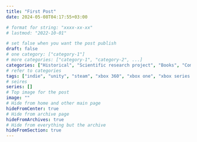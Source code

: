 ```yaml
---
title: "First Post"
date: 2024-05-08T04:17:55+03:00

# format for string: "xxxx-xx-xx"
# lastmod: "2022-10-01"

# set false when you want the post publish
draft: false
# one category: ["category-1"]
# more categories: ["category-1", "category-2", ...]
categories: ["Historical", "Scientific research project", "Books", "Comics", "Movies", "Short film", "TV Series", "Stop motion", "Video games", "Mobile games", "Action", "Adventure", "Cooperative", "Role-playing", "Roguelike", "Roguelike deck-building", "Real-time strategy", "Survival horror", "Shooter", "FPS", "TPS", "Rail shooter", "Light gun shooter", "Simulation", "Stealth", "Fighting", "Platformer", "Puzzle", "Vehicular combat game", "Board games", "Music", "Horror", "Giallo", "Suspense", "Slasher", "Thriller", "Crime", "Detective", "Documentary", "Fantasy", "Dark fantasy", "Sci-fi", "Apocalyptic Fiction", "Post-Apocalyptic Fiction", "Hoax", "Mockumentary", "Found footage", "Analog horror", "Western", "Comedy", "Pornographic parody", "Musical", "Cyberpunk", "Stonepunk", "Sandalpunk", "Middlepunk", "Dungeonpunk", "Plaguepunk", "Swordpunk", "Clockpunk", "Steampunk", "Gaslight Romance", "Boilerpunk", "Mannerpunk", "Teslapunk", "Western steampunk", "Nerfpunk", "Dieselpunk", "Decopunk", "Flapperpunk", "Raygun Gothic", "Atompunk", "Cassete futurism", "Nowpunk", "Biopunk", "Nanopunk", "Postcyberpunk", "Greenpunk", "Cyberprep", "Birchpunk", "Liberpunk", "Salvagepunk", "Dreampunk", "Mythpunk", "Stitchpunk", "Elfpunk", "Manapunk", "Skypunk", "Oceanpunk", "Woodpunk", "Silkpunk", "Witpunk", "Carniepunk", "Splatterpunk", "Tsarpunk", "Gibridpunk", "Multyversepunk"]
# refer to categories
tags: ["indie", "unity", "steam", "xbox 360", "xbox one", "xbox series x/s", "playstation 3", "playstation 4", "playstation 5", "nintendo switch", "wii", "android", "ios", "vr", "metaverse", "crossplay", "roblox", "a24", "capcom", "electronic arts", "konami", "bethesda", "muse software", "id software", "dark horse comics", "netflix", "oxford", "casual", "fixed camera systems", "tank controls", "point-and-click", "geo-social elements", "open world", "companions", "doom clone", "narrative", "roleplay", "grindhouse", "art-house", "body horror", "j-horror", "romanticism", "gothic", "ghost story", "supernatural", "modernism", "expressionism", "bildungsroman", "science fiction", "spec-fic", "weird fiction", "dying earth", "mystic", "uncanny valley", "mythology", "folklore", "urban legend", "foaf", "northern religion", "celtic religion", "kabbalah", "shinto", "voodoo", "hton", "faith", "gnosis", "spiritism", "anthropomorphisme", "pregnancy", "biohazard", "poison", "drugs", "mushrooms", "opium", "green fairy", "ptv", "hypnocil", "meteorite", "madness", "houses of sorrow", "lobotomy", "hospital", "necro fetishism", "necropolis", "militarism", "humanism", "posthumanism", "submarines", "pandemic", "white death", "sand pest", "zombie", "brain", "mummy", "agent orange", "adaptation", "blogger", "stalkers", "cannibals", "condo", "automobile", "gallery", "animals", "bestiary", "werewolf", "vampiry", "yūrei", "ubume", "kaiju", "wendigo", "chainsaw", "goats", "black phil", "headless horseman", "ed & lorraine warren", "pikmans", "candyman", "sherlock holmes", "hannibal lecter", "michael myers", "jason voorhees", "plague doctor", "recurring character", "woman antagonist", "boy", "umbrella corps", "scp", "isolation", "antarctica", "arkhangelsk oblast", "prairie", "metro", "morgue", "wonderland", "crystal lake", "volcano", "fog", "dolls", "statue", "siren", "freeze", "radio station", "train", "expedition", "rammstein", "marilyn manson", "richard wagner", "carl emil doepler", "tolkien", "nikolai gogol", "mary shelley", "algernon blackwood", "arthur conan doyle", "alfred hitchcock", "david lynch", "charles lutwidge dodgson", "edgar allan poe", "oscar wilde", "william hope hodgson", "lovecraft", "edvard hagerup grieg", "gregg hoffman", "giger", "dario argento", "goblin", "dmitry glukhovsky", "clive barker", "robert bloch", "john carpenter", "rob zombie", "lars von trier", "george romero", "stephen king", "andrzej sapkowski", "washington irving", "herbert george wells", "thomas de quincey", "strugatsky", "keiichirō toyama", "hideo kojima", "guillermo del toro", "victor miller", "victor hugo", "john ajvide lindqvist", "james wan", "hanna-barbera", "bram stoker", "john priestley", "ray bradbury"]
# seires
series: []
# Top image for the post
image: ""
# Hide from home and other main page
hideFromCenter: true
# Hide from archive page
hideFromArchives: true
# Hide from everything but the archive
hideFromSection: true
---
```


<!--more-->